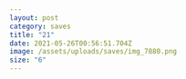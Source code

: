 ```yaml
---
layout: post
category: saves
title: "21"
date: 2021-05-26T00:56:51.704Z
image: /assets/uploads/saves/img_7880.png
size: "6"
---
```

